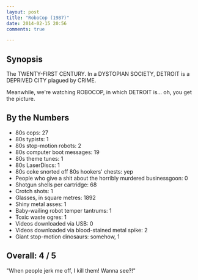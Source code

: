 ```yaml
---
layout: post
title: "RoboCop (1987)"
date: 2014-02-15 20:56
comments: true

---
```


Synopsis
--------

The TWENTY-FIRST CENTURY. In a DYSTOPIAN SOCIETY, DETROIT is a DEPRIVED CITY plagued by CRIME.

Meanwhile, we're watching ROBOCOP, in which DETROIT is... oh, you get the picture.

By the Numbers
--------------

* 80s cops: 27
* 80s typists: 1
* 80s stop-motion robots: 2
* 80s computer boot messages: 19
* 80s theme tunes: 1
* 80s LaserDiscs: 1
* 80s coke snorted off 80s hookers' chests: yep
* People who give a shit about the horribly murdered businessgoon: 0
* Shotgun shells per cartridge: 68
* Crotch shots: 1
* Glasses, in square metres: 1892
* Shiny metal asses: 1
* Baby-wailing robot temper tantrums: 1
* Toxic waste ogres: 1
* Videos downloaded via USB: 0
* Videos downloaded via blood-stained metal spike: 2
* Giant stop-motion dinosaurs: somehow, 1

Overall: 4 / 5
--------------

"When people jerk me off, I kill them! Wanna see?!"
